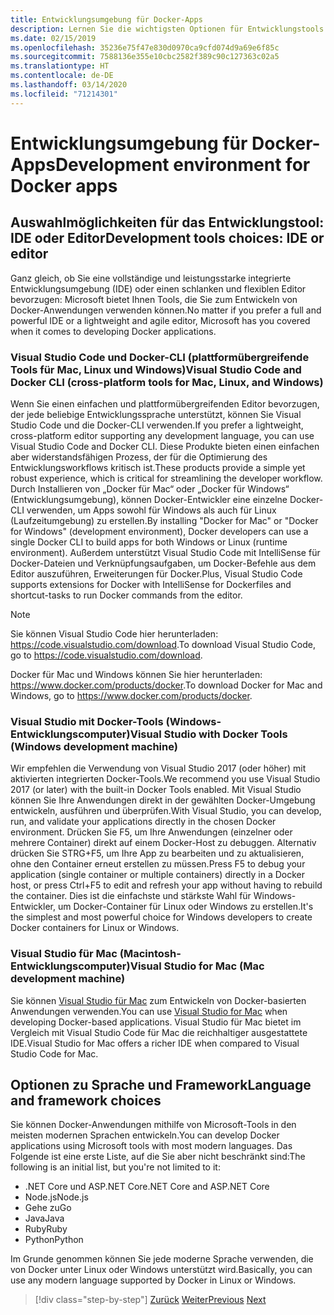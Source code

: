 ```yaml
---
title: Entwicklungsumgebung für Docker-Apps
description: Lernen Sie die wichtigsten Optionen für Entwicklungstools kennen, die den Docker-Entwicklungslebenszyklus unterstützen.
ms.date: 02/15/2019
ms.openlocfilehash: 35236e75f47e830d0970ca9cfd074d9a69e6f85c
ms.sourcegitcommit: 7588136e355e10cbc2582f389c90c127363c02a5
ms.translationtype: HT
ms.contentlocale: de-DE
ms.lasthandoff: 03/14/2020
ms.locfileid: "71214301"
---
```

# <a name="development-environment-for-docker-apps"></a><span data-ttu-id="b6112-103">Entwicklungsumgebung für Docker-Apps</span><span class="sxs-lookup"><span data-stu-id="b6112-103">Development environment for Docker apps</span></span>

## <a name="development-tools-choices-ide-or-editor"></a><span data-ttu-id="b6112-104">Auswahlmöglichkeiten für das Entwicklungstool: IDE oder Editor</span><span class="sxs-lookup"><span data-stu-id="b6112-104">Development tools choices: IDE or editor</span></span>

<span data-ttu-id="b6112-105">Ganz gleich, ob Sie eine vollständige und leistungsstarke integrierte Entwicklungsumgebung (IDE) oder einen schlanken und flexiblen Editor bevorzugen: Microsoft bietet Ihnen Tools, die Sie zum Entwickeln von Docker-Anwendungen verwenden können.</span><span class="sxs-lookup"><span data-stu-id="b6112-105">No matter if you prefer a full and powerful IDE or a lightweight and agile editor, Microsoft has you covered when it comes to developing Docker applications.</span></span>

### <a name="visual-studio-code-and-docker-cli-cross-platform-tools-for-mac-linux-and-windows"></a><span data-ttu-id="b6112-106">Visual Studio Code und Docker-CLI (plattformübergreifende Tools für Mac, Linux und Windows)</span><span class="sxs-lookup"><span data-stu-id="b6112-106">Visual Studio Code and Docker CLI (cross-platform tools for Mac, Linux, and Windows)</span></span>

<span data-ttu-id="b6112-107">Wenn Sie einen einfachen und plattformübergreifenden Editor bevorzugen, der jede beliebige Entwicklungssprache unterstützt, können Sie Visual Studio Code und die Docker-CLI verwenden.</span><span class="sxs-lookup"><span data-stu-id="b6112-107">If you prefer a lightweight, cross-platform editor supporting any development language, you can use Visual Studio Code and Docker CLI.</span></span> <span data-ttu-id="b6112-108">Diese Produkte bieten einen einfachen aber widerstandsfähigen Prozess, der für die Optimierung des Entwicklungsworkflows kritisch ist.</span><span class="sxs-lookup"><span data-stu-id="b6112-108">These products provide a simple yet robust experience, which is critical for streamlining the developer workflow.</span></span> <span data-ttu-id="b6112-109">Durch Installieren von „Docker für Mac“ oder „Docker für Windows“ (Entwicklungsumgebung), können Docker-Entwickler eine einzelne Docker-CLI verwenden, um Apps sowohl für Windows als auch für Linux (Laufzeitumgebung) zu erstellen.</span><span class="sxs-lookup"><span data-stu-id="b6112-109">By installing "Docker for Mac" or "Docker for Windows" (development environment), Docker developers can use a single Docker CLI to build apps for both Windows or Linux (runtime environment).</span></span> <span data-ttu-id="b6112-110">Außerdem unterstützt Visual Studio Code mit IntelliSense für Docker-Dateien und Verknüpfungsaufgaben, um Docker-Befehle aus dem Editor auszuführen, Erweiterungen für Docker.</span><span class="sxs-lookup"><span data-stu-id="b6112-110">Plus, Visual Studio Code supports extensions for Docker with IntelliSense for Dockerfiles and shortcut-tasks to run Docker commands from the editor.</span></span>

> [!NOTE]
> <span data-ttu-id="b6112-111">Sie können Visual Studio Code hier herunterladen: <https://code.visualstudio.com/download>.</span><span class="sxs-lookup"><span data-stu-id="b6112-111">To download Visual Studio Code, go to <https://code.visualstudio.com/download>.</span></span>
>
> <span data-ttu-id="b6112-112">Docker für Mac und Windows können Sie hier herunterladen: <https://www.docker.com/products/docker>.</span><span class="sxs-lookup"><span data-stu-id="b6112-112">To download Docker for Mac and Windows, go to <https://www.docker.com/products/docker>.</span></span>

### <a name="visual-studio-with-docker-tools-windows-development-machine"></a><span data-ttu-id="b6112-113">Visual Studio mit Docker-Tools (Windows-Entwicklungscomputer)</span><span class="sxs-lookup"><span data-stu-id="b6112-113">Visual Studio with Docker Tools (Windows development machine)</span></span>

<span data-ttu-id="b6112-114">Wir empfehlen die Verwendung von Visual Studio 2017 (oder höher) mit aktivierten integrierten Docker-Tools.</span><span class="sxs-lookup"><span data-stu-id="b6112-114">We recommend you use Visual Studio 2017 (or later) with the built-in Docker Tools enabled.</span></span> <span data-ttu-id="b6112-115">Mit Visual Studio können Sie Ihre Anwendungen direkt in der gewählten Docker-Umgebung entwickeln, ausführen und überprüfen.</span><span class="sxs-lookup"><span data-stu-id="b6112-115">With Visual Studio, you can develop, run, and validate your applications directly in the chosen Docker environment.</span></span> <span data-ttu-id="b6112-116">Drücken Sie F5, um Ihre Anwendungen (einzelner oder mehrere Container) direkt auf einem Docker-Host zu debuggen. Alternativ drücken Sie STRG+F5, um Ihre App zu bearbeiten und zu aktualisieren, ohne den Container erneut erstellen zu müssen.</span><span class="sxs-lookup"><span data-stu-id="b6112-116">Press F5 to debug your application (single container or multiple containers) directly in a Docker host, or press Ctrl+F5 to edit and refresh your app without having to rebuild the container.</span></span> <span data-ttu-id="b6112-117">Dies ist die einfachste und stärkste Wahl für Windows-Entwickler, um Docker-Container für Linux oder Windows zu erstellen.</span><span class="sxs-lookup"><span data-stu-id="b6112-117">It's the simplest and most powerful choice for Windows developers to create Docker containers for Linux or Windows.</span></span>

### <a name="visual-studio-for-mac-mac-development-machine"></a><span data-ttu-id="b6112-118">Visual Studio für Mac (Macintosh-Entwicklungscomputer)</span><span class="sxs-lookup"><span data-stu-id="b6112-118">Visual Studio for Mac (Mac development machine)</span></span>

<span data-ttu-id="b6112-119">Sie können [Visual Studio für Mac](https://visualstudio.microsoft.com/vs/mac/?utm_medium=microsoft&utm_source=docs.microsoft.com&utm_campaign=inline+link) zum Entwickeln von Docker-basierten Anwendungen verwenden.</span><span class="sxs-lookup"><span data-stu-id="b6112-119">You can use [Visual Studio for Mac](https://visualstudio.microsoft.com/vs/mac/?utm_medium=microsoft&utm_source=docs.microsoft.com&utm_campaign=inline+link) when developing Docker-based applications.</span></span> <span data-ttu-id="b6112-120">Visual Studio für Mac bietet im Vergleich mit Visual Studio Code für Mac die reichhaltiger ausgestattete IDE.</span><span class="sxs-lookup"><span data-stu-id="b6112-120">Visual Studio for Mac offers a richer IDE when compared to Visual Studio Code for Mac.</span></span>

## <a name="language-and-framework-choices"></a><span data-ttu-id="b6112-121">Optionen zu Sprache und Framework</span><span class="sxs-lookup"><span data-stu-id="b6112-121">Language and framework choices</span></span>

<span data-ttu-id="b6112-122">Sie können Docker-Anwendungen mithilfe von Microsoft-Tools in den meisten modernen Sprachen entwickeln.</span><span class="sxs-lookup"><span data-stu-id="b6112-122">You can develop Docker applications using Microsoft tools with most modern languages.</span></span> <span data-ttu-id="b6112-123">Das Folgende ist eine erste Liste, auf die Sie aber nicht beschränkt sind:</span><span class="sxs-lookup"><span data-stu-id="b6112-123">The following is an initial list, but you're not limited to it:</span></span>

- <span data-ttu-id="b6112-124">.NET Core und ASP.NET Core</span><span class="sxs-lookup"><span data-stu-id="b6112-124">.NET Core and ASP.NET Core</span></span>
- <span data-ttu-id="b6112-125">Node.js</span><span class="sxs-lookup"><span data-stu-id="b6112-125">Node.js</span></span>
- <span data-ttu-id="b6112-126">Gehe zu</span><span class="sxs-lookup"><span data-stu-id="b6112-126">Go</span></span>
- <span data-ttu-id="b6112-127">Java</span><span class="sxs-lookup"><span data-stu-id="b6112-127">Java</span></span>
- <span data-ttu-id="b6112-128">Ruby</span><span class="sxs-lookup"><span data-stu-id="b6112-128">Ruby</span></span>
- <span data-ttu-id="b6112-129">Python</span><span class="sxs-lookup"><span data-stu-id="b6112-129">Python</span></span>

<span data-ttu-id="b6112-130">Im Grunde genommen können Sie jede moderne Sprache verwenden, die von Docker unter Linux oder Windows unterstützt wird.</span><span class="sxs-lookup"><span data-stu-id="b6112-130">Basically, you can use any modern language supported by Docker in Linux or Windows.</span></span>

>[!div class="step-by-step"]
><span data-ttu-id="b6112-131">[Zurück](deploy-azure-kubernetes-service.md)
>[Weiter](docker-apps-inner-loop-workflow.md)</span><span class="sxs-lookup"><span data-stu-id="b6112-131">[Previous](deploy-azure-kubernetes-service.md)
[Next](docker-apps-inner-loop-workflow.md)</span></span>
